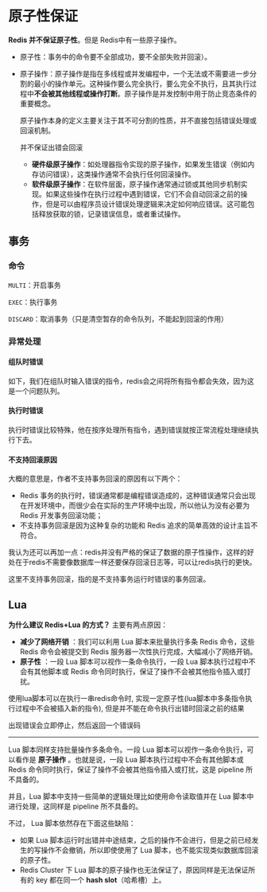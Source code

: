 # 原子性保证

**Redis 并不保证原子性**。但是 Redis中有一些原子操作。

- 原子性：事务中的命令要不全部成功，要不全部失败并回滚）。

- 原子操作：原子操作是指在多线程或并发编程中，一个无法或不需要进一步分割的最小的操作单元。这种操作要么完全执行，要么完全不执行，且其执行过程中**不会被其他线程或操作打断**。原子操作是并发控制中用于防止竞态条件的重要概念。

  原子操作本身的定义主要关注于其不可分割的性质，并不直接包括错误处理或回滚机制。

  并不保证出错会回滚

  - **硬件级原子操作**：如处理器指令实现的原子操作，如果发生错误（例如内存访问错误），这类操作通常不会执行任何回滚操作。
  - **软件级原子操作**：在软件层面，原子操作通常通过锁或其他同步机制实现。如果这些操作在执行过程中遇到错误，它们不会自动回滚之前的操作，但是可以由程序员设计错误处理逻辑来决定如何响应错误。这可能包括释放获取的锁，记录错误信息，或者重试操作。

## 事务

### 命令

`MULTI`：开启事务

`EXEC`：执行事务

`DISCARD`：取消事务（只是清空暂存的命令队列，不能起到回滚的作用）

### 异常处理

#### 组队时错误

如下，我们在组队时输入错误的指令，redis会之间将所有指令都会失效，因为这是一个问题队列。

#### 执行时错误

执行时错误比较特殊，他在按序处理所有指令，遇到错误就按正常流程处理继续执行下去。

#### 不支持回滚原因

大概的意思是，作者不支持事务回滚的原因有以下两个：

- Redis 事务的执行时，错误通常都是编程错误造成的，这种错误通常只会出现在开发环境中，而很少会在实际的生产环境中出现，所以他认为没有必要为 Redis 开发事务回滚功能；
- 不支持事务回滚是因为这种复杂的功能和 Redis 追求的简单高效的设计主旨不符合。

我认为还可以再加一点：redis并没有严格的保证了数据的原子性操作，这样的好处在于redis不需要像数据库一样还要保存回滚日志等，可以让redis执行的更快。

这里不支持事务回滚，指的是不支持事务运行时错误的事务回滚。

## Lua

**为什么建议 Redis+Lua 的方式？** 主要有两点原因：

- **减少了网络开销** ：我们可以利用 Lua 脚本来批量执行多条 Redis 命令，这些 Redis 命令会被提交到 Redis 服务器一次性执行完成，大幅减小了网络开销。
- **原子性** ：一段 Lua 脚本可以视作一条命令执行，一段 Lua 脚本执行过程中不会有其他脚本或 Redis 命令同时执行，保证了操作不会被其他指令插入或打扰。

使用lua脚本可以在执行一串redis命令时, 实现一定原子性(lua脚本中多条指令执行过程中不会被插入新的指令), 但是并不能在命令执行出错时回滚之前的结果

出现错误会立即停止，然后返回一个错误码

---

Lua 脚本同样支持批量操作多条命令。一段 Lua 脚本可以视作一条命令执行，可以看作是 **原子操作** 。也就是说，一段 Lua 脚本执行过程中不会有其他脚本或 Redis 命令同时执行，保证了操作不会被其他指令插入或打扰，这是 pipeline 所不具备的。

并且，Lua 脚本中支持一些简单的逻辑处理比如使用命令读取值并在 Lua 脚本中进行处理，这同样是 pipeline 所不具备的。

不过， Lua 脚本依然存在下面这些缺陷：

- 如果 Lua 脚本运行时出错并中途结束，之后的操作不会进行，但是之前已经发生的写操作不会撤销，所以即使使用了 Lua 脚本，也不能实现类似数据库回滚的原子性。
- Redis Cluster 下 Lua 脚本的原子操作也无法保证了，原因同样是无法保证所有的 key 都在同一个 **hash slot**（哈希槽）上。

